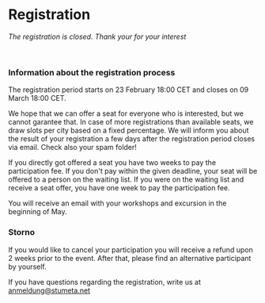 # Registration

*The registration is closed. Thank your for your interest*

[//]: # ({{< button link="https://docs.google.com/forms/d/e/1FAIpQLSebekLw6gomseostCuLPs1eVVUzUj6uc0vKreyEZDrQVvv3-w/viewform?usp=sf_link" text="Register here" >}})

&nbsp;
### Information about the registration process
The registration period starts on 23 February 18:00 CET and closes on 09 March 18:00 CET. 

We hope that we can offer a seat for everyone who is interested, but we cannot garantee that. In case of more registrations than available seats, we draw slots per city based on a fixed percentage. We will inform you about the result of your registration a few days after the registration period closes via email. Check also your spam folder!

If you directly got offered a seat you have two weeks to pay the participation fee. If you don't pay within the given deadline, your seat will be offered to a person on the waiting list. If you were on the waiting list and receive a seat offer, you have one week to pay the participation fee. 

You will receive an email with your workshops and excursion in the beginning of May. 

### Storno

If you would like to cancel your participation you will receive a refund upon 2 weeks prior to the event. After that, please find an alternative participant by yourself.

If you have questions regarding the registration, write us at [anmeldung@stumeta.net](mailto:anmeldung@stumeta.net)
